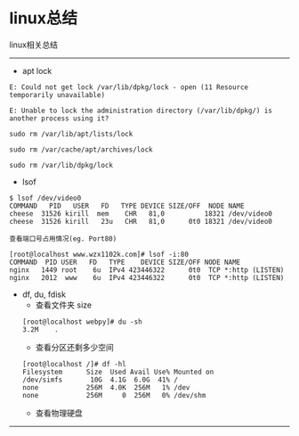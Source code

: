 # linux总结
linux相关总结
******
- apt lock
```
E: Could not get lock /var/lib/dpkg/lock - open (11 Resource temporarily unavailable)

E: Unable to lock the administration directory (/var/lib/dpkg/) is another process using it?

sudo rm /var/lib/apt/lists/lock

sudo rm /var/cache/apt/archives/lock

sudo rm /var/lib/dpkg/lock
```
- lsof
```
$ lsof /dev/video0
COMMAND   PID   USER   FD   TYPE DEVICE SIZE/OFF  NODE NAME
cheese  31526 kirill  mem    CHR   81,0          18321 /dev/video0
cheese  31526 kirill   23u   CHR   81,0      0t0 18321 /dev/video0
```

    查看端口号占用情况(eg. Port80)

```
[root@localhost www.wzx1102k.com]# lsof -i:80
COMMAND  PID USER   FD   TYPE    DEVICE SIZE/OFF NODE NAME
nginx   1449 root    6u  IPv4 423446322      0t0  TCP *:http (LISTEN)
nginx   2012  www    6u  IPv4 423446322      0t0  TCP *:http (LISTEN)
```
- df, du, fdisk
    + 查看文件夹 size
    ```
    [root@localhost webpy]# du -sh
    3.2M	.
    ```
    + 查看分区还剩多少空间
    ```
    [root@localhost /]# df -hl
    Filesystem      Size  Used Avail Use% Mounted on
    /dev/simfs       10G  4.1G  6.0G  41% /
    none            256M  4.0K  256M   1% /dev
    none            256M     0  256M   0% /dev/shm
    ```
    + 查看物理硬盘


********************
